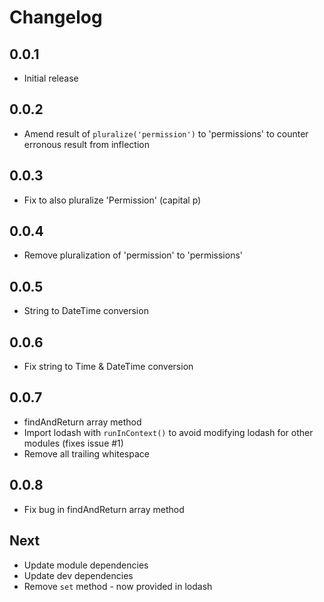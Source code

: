 # Changelog

## 0.0.1

* Initial release

## 0.0.2

* Amend result of `pluralize('permission')` to 'permissions' to counter erronous result from inflection

## 0.0.3

* Fix to also pluralize 'Permission' (capital p)

## 0.0.4

* Remove pluralization of 'permission' to 'permissions'

## 0.0.5

* String to DateTime conversion

## 0.0.6

* Fix string to Time & DateTime conversion

## 0.0.7

* findAndReturn array method
* Import lodash with `runInContext()` to avoid modifying lodash for other modules (fixes issue #1)
* Remove all trailing whitespace

## 0.0.8

* Fix bug in findAndReturn array method

## Next

* Update module dependencies
* Update dev dependencies
* Remove `set` method - now provided in lodash
